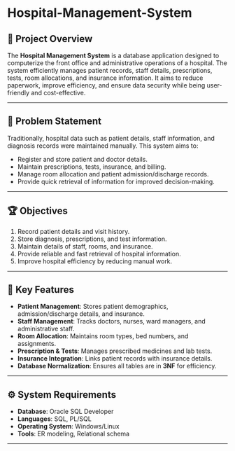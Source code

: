 # Hospital-Management-System

## 📌 Project Overview
The **Hospital Management System** is a database application designed to computerize the front office and administrative operations of a hospital. The system efficiently manages patient records, staff details, prescriptions, tests, room allocations, and insurance information. It aims to reduce paperwork, improve efficiency, and ensure data security while being user-friendly and cost-effective.

---

## 🎯 Problem Statement
Traditionally, hospital data such as patient details, staff information, and diagnosis records were maintained manually. This system aims to:
- Register and store patient and doctor details.
- Maintain prescriptions, tests, insurance, and billing.
- Manage room allocation and patient admission/discharge records.
- Provide quick retrieval of information for improved decision-making.  

---

## 🏆 Objectives
1. Record patient details and visit history.  
2. Store diagnosis, prescriptions, and test information.  
3. Maintain details of staff, rooms, and insurance.  
4. Provide reliable and fast retrieval of hospital information.  
5. Improve hospital efficiency by reducing manual work.  

---

## 🔑 Key Features
- **Patient Management**: Stores patient demographics, admission/discharge details, and insurance.  
- **Staff Management**: Tracks doctors, nurses, ward managers, and administrative staff.  
- **Room Allocation**: Maintains room types, bed numbers, and assignments.  
- **Prescription & Tests**: Manages prescribed medicines and lab tests.  
- **Insurance Integration**: Links patient records with insurance details.  
- **Database Normalization**: Ensures all tables are in **3NF** for efficiency.  

---

## ⚙️ System Requirements
- **Database**: Oracle SQL Developer  
- **Languages**: SQL, PL/SQL  
- **Operating System**: Windows/Linux  
- **Tools**: ER modeling, Relational schema  

---
